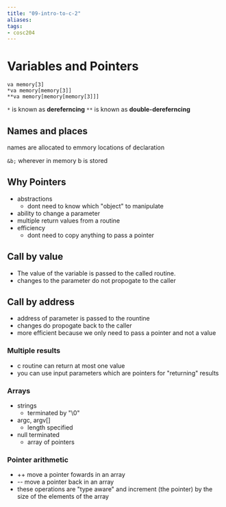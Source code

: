 ```yaml
---
title: "09-intro-to-c-2"
aliases: 
tags: 
- cosc204
---
```


# Variables and Pointers

```
va memory[3]
*va memory[memory[3]]
**va memory[memory[memory[3]]]
```

`*` is known as **dereferncing**
`**` is known as **double-dereferncing**

## Names and places
names are allocated to emmory locations of declaration

`&b;` wherever in memory b is stored

## Why Pointers
- abstractions
	- dont need to know which "object" to manipulate
- ability to change a parameter
- multiple return values from a routine
- efficiency
	- dont need to copy anything to pass a pointer

## Call by value
- The value of the variable is passed to the called routine.
- changes to the parameter do not propogate to the caller

## Call by address
- address of parameter is passed to the rountine
- changes do propogate back to the caller
- more efficient because we only need to pass a pointer and not a value

### Multiple results
- c routine can return at most one value
- you can use input parameters which are pointers for "returning" results

### Arrays
- strings
	- terminated by "\0"
- argc, argv[]
	- length specified
- null terminated
	- array of pointers

### Pointer arithmetic
- ++ move a pointer fowards in an array
- -- move a pointer back in an array
- these operations are "type aware" and increment (the pointer) by the size of the elements of the array